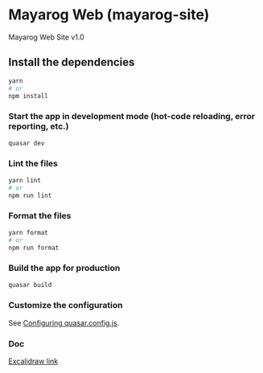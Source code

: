 # Mayarog Web (mayarog-site)

Mayarog Web Site v1.0

## Install the dependencies

```bash
yarn
# or
npm install
```

### Start the app in development mode (hot-code reloading, error reporting, etc.)

```bash
quasar dev
```

### Lint the files

```bash
yarn lint
# or
npm run lint
```

### Format the files

```bash
yarn format
# or
npm run format
```

### Build the app for production

```bash
quasar build
```

### Customize the configuration

See [Configuring quasar.config.js](https://v2.quasar.dev/quasar-cli-vite/quasar-config-js).

### Doc

[Excalidraw link](https://excalidraw.com/#room=3323b5123e191cbeae46,ho6fiAUazFV6kqs-K19CjA)
